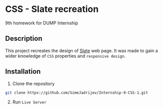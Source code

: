 # CSS - Slate recreation

9th homework for DUMP Internship

## Description

This project recreates the design of [Slate](https://slate.com/) web page. It was made to gain a wider knowledge of ```CSS``` properties and ```responsive design```.

## Installation

1. Clone the repository
```bash
git clone https://github.com/SimeJadrijev/Internship-9-CSS-1.git
 ```
2. Run ```Live Server```
